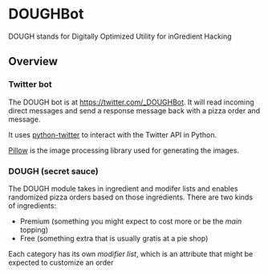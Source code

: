 # DOUGHBot
DOUGH stands for Digitally Optimized Utility for inGredient Hacking

## Overview

### Twitter bot
The DOUGH bot is at <https://twitter.com/_DOUGHBot>. It will read incoming direct messages and send a response message back 
with a pizza order and message.

It uses [python-twitter](https://github.com/bear/python-twitter) to interact with the Twitter API in Python.

[Pillow](https://github.com/python-pillow/Pillow) is the image processing library used for generating the images.

### DOUGH (secret sauce)
The DOUGH module takes in ingredient and modifer lists and enables randomized pizza orders based on those ingredients.
There are two kinds of ingredients:

* Premium (something you might expect to cost more or be the *main* topping)
* Free (something extra that is usually gratis at a pie shop)

Each category has its own *modifier list*, which is an attribute that might be expected to customize an order

